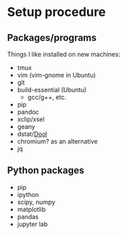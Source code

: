 # Setup procedure

## Packages/programs

Things I like installed on new machines:

 * tmux
 * vim (vim-gnome in Ubuntu)
 * git
 * build-essential (Ubuntu)
     * gcc/g++, etc.
 * pip
 * pandoc
 * xclip/xsel
 * geany
 * dstat/[Dool](https://github.com/scottchiefbaker/dool)
 * chromium? as an alternative
 * jq

## Python packages

 * pip
 * ipython
 * scipy, numpy
 * matplotlib
 * pandas
 * jupyter lab
